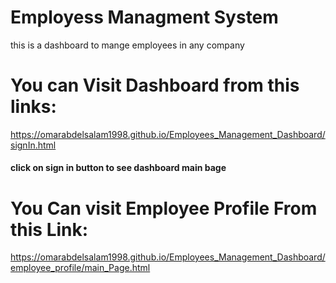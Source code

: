 <h1>Employess Managment System</h1>

<p>this is a dashboard to mange employees in any company <p>

<h1>You can Visit Dashboard from this links:</h1>


https://omarabdelsalam1998.github.io/Employees_Management_Dashboard/signIn.html


<h4>click on sign in button to see dashboard main bage</h4>





<h1>You Can visit Employee Profile From this Link:</h1>


https://omarabdelsalam1998.github.io/Employees_Management_Dashboard/employee_profile/main_Page.html